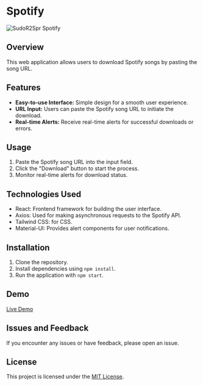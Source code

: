 # Spotify
![SudoR2Spr Spotify](https://github.com/SudoR2spr/spotify/assets/121882568/3e050e70-30ea-4d1c-bec0-d52ebe610b02)

## Overview
This web application allows users to download Spotify songs by pasting the song URL.

## Features
- **Easy-to-use Interface:** Simple design for a smooth user experience.
- **URL Input:** Users can paste the Spotify song URL to initiate the download.
- **Real-time Alerts:** Receive real-time alerts for successful downloads or errors.

## Usage
1. Paste the Spotify song URL into the input field.
2. Click the "Download" button to start the process.
3. Monitor real-time alerts for download status.

## Technologies Used
- React: Frontend framework for building the user interface.
- Axios: Used for making asynchronous requests to the Spotify API.
- Tailwind CSS: for CSS.
- Material-UI: Provides alert components for user notifications.

## Installation
1. Clone the repository.
2. Install dependencies using `npm install`.
3. Run the application with `npm start`.

## Demo
[Live Demo](https://SudoR2spr.github.io/spotify/)

## Issues and Feedback
If you encounter any issues or have feedback, please open an issue.

## License
This project is licensed under the [MIT License](LICENSE).
